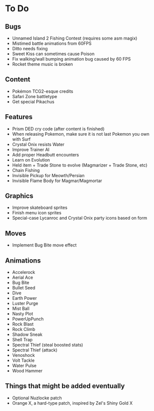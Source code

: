 # To Do

## Bugs

- Unnamed Island 2 Fishing Contest (requires some asm magix)
- Mistimed battle animations from 60FPS
- Ditto needs fixing
- Sweet Kiss can sometimes cause Poison
- Fix walking/wall bumping animation bug caused by 60 FPS
- Rocket theme music is broken

## Content

- Pokémon TCG2-esque credits
- Safari Zone battletype
- Get special Pikachus

## Features

- Prism DED cry code (after content is finished)
- When releasing Pokemon, make sure it is not last Pokemon you own with Surf
- Crystal Onix resists Water
- Improve Trainer AI
- Add proper Headbutt encounters
- Learn on Evolution
- Held item + Trade Stone to evolve (Magmarizer + Trade Stone, etc)
- Chain Fishing
- Invisible Pickup for Meowth/Persian
- Invisible Flame Body for Magmar/Magmortar

## Graphics

- Improve skateboard sprites
- Finish menu icon sprites
- Special-case Lycanroc and Crystal Onix party icons based on form

## Moves

- Implement Bug Bite move effect

## Animations

- Accelerock
- Aerial Ace
- Bug Bite
- Bullet Seed
- Dive
- Earth Power
- Luster Purge
- Mist Ball
- Nasty Plot
- PowerUpPunch
- Rock Blast
- Rock Climb
- Shadow Sneak
- Shell Trap
- Spectral Thief (steal boosted stats)
- Spectral Thief (attack)
- Venoshock
- Volt Tackle
- Water Pulse
- Wood Hammer

## Things that might be added eventually

- Optional Nuzlocke patch
- Orange X, a hard-type patch, inspired by Zel's Shiny Gold X